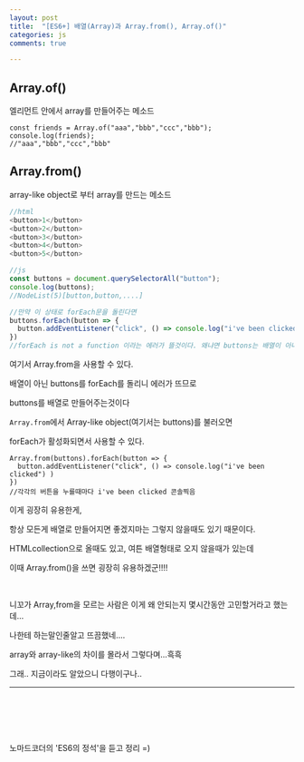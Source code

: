 ```yaml
---
layout: post
title:  "[ES6+] 배열(Array)과 Array.from(), Array.of()"
categories: js 
comments: true

---
```




## Array.of()

엘리먼트 안에서 array를 만들어주는 메소드

~~~
const friends = Array.of("aaa","bbb","ccc","bbb");
console.log(friends);
//"aaa","bbb","ccc","bbb"
~~~



## Array.from()

array-like object로 부터 array를 만드는 메소드

~~~javascript
//html
<button>1</button>
<button>2</button>
<button>3</button>
<button>4</button>
<button>5</button>

//js
const buttons = document.querySelectorAll("button");
console.log(buttons);
//NodeList(5)[button,button,....]

//만약 이 상태로 forEach문을 돌린다면
buttons.forEach(button => {
  button.addEventListener("click", () => console.log("i've been clicked") )
})
//forEach is not a function 이라는 에러가 뜰것이다. 왜냐면 buttons는 배열이 아니기 떄문이다
~~~

여기서 Array.from을 사용할 수 있다.

배열이 아닌 buttons를 forEach를 돌리니 에러가 뜨므로

buttons를 배열로 만들어주는것이다

`Array.from`에서 Array-like object(여기서는 buttons)를 불러오면

forEach가 활성화되면서 사용할 수 있다.

~~~
Array.from(buttons).forEach(button => {
  button.addEventListener("click", () => console.log("i've been clicked") )
})
//각각의 버튼을 누를때마다 i've been clicked 콘솔찍음
~~~

이게 굉장히 유용한게,

항상 모든게 배열로 만들어지면 좋겠지마는 그렇지 않을때도 있기 때문이다.

HTMLcollection으로 올때도 있고, 여튼 배열형태로 오지 않을때가 있는데

이때 Array.from()을 쓰면 굉장히 유용하겠군!!!!

<br>

니꼬가 Array,from을 모르는 사람은 이게 왜 안되는지 몇시간동안 고민할거라고 했는데...

나한테 하는말인줄알고 뜨끔했네....

array와 array-like의 차이를 몰라서 그렇다며...흑흑

그래.. 지금이라도 알았으니 다행이구나..

---

<br>

<br>

<br>

<Br>

노마드코더의 'ES6의 정석'을 듣고 정리 =)











